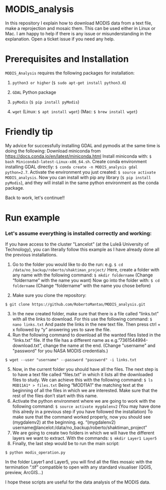 # MODIS_analysis
In this repository I explain how to download MODIS data from a text file, make a reprojection and mosaic them. This can be used either in Linux or Mac. I am happy to help if there is any issue or misunderstanding in the explanation. Open a ticket issue if you need any help. 

# Prerequisites and Installation

`MODIS_Analysis` requires the following packages for installation:

1. `python3 or higher` (`$ sudo apt-get install python3.6`)

2. `GDAL` Python package

3. `pyModis` (`$ pip install pyModis`)

4. `wget` (Linux: `$ apt install wget`) (Mac: `$ brew install wget`)

# Friendly tip

My advice for successfully installing GDAL and pymodis at the same time is doing the following:
Download miniconda from https://docs.conda.io/en/latest/miniconda.html
Install miniconda with: `$ bash Miniconda3-latest-Linux-x86_64.sh`.
Create conda environment installing GDAL directly: `$ conda create -n MODIS_analysis gdal python=2.7`.
Activate the environment you just created: `$ source activate MODIS_analysis`.
Now you can install with pip any library (`$ pip install pyModis`), and they will install in the same python environment as the conda package.

Back to work, let's continue!! 

# Run example

### Let's assume everything is installed correctly and working:
If you have access to the cluster "Lancelot" (at the Luleå University of Technology), you can literally follow this example as I have already done all the previous installations.

1. Go to the folder you would like to do the run: e.g. `$ cd /data/no_backup/roberto/shaktiman_project/`
Here, create a folder with any name with the following command: `$ mkdir foldername` (Change “foldername” with the name you want)
Now go into the folder with: `$ cd foldername` (Change “foldername” with the name you chose before)

2. Make sure you clone the repository:

```
$ git clone https://github.com/RobertoMantas/MODIS_analysis.git
```

3. In the new created folder, make sure that there is a file called “links.txt” with all the links to download. For this use the following command: `$ nano links.txt` And paste the links in the new text file. Then press ctrl + x followed by “y” answering yes to save the file.
4. Run the following command to download all the wanted files listed in the “links.txt” file. If the file has a different name as e.g.”7361544994-download.txt”, change the name at the end. (Change "username" and "password" for you NASA MODIS credentials.)
```
$ wget --user "username" --password "password" -i links.txt
``` 
5. Now, in the current folder you should have all the files. The next step is to have a text file called “files.txt” in which it lists all the downloaded files to study. We can achieve this with the following command: `$ ls MOD11A1* > files.txt` Being “MOD11A1” the matching text at the beginning of all the files in which we are interested. Make sure that the rest of the files don’t start with this name. 
6. Activate the python environment where we are going to work with the following command: `$ source activate mygdalenv2` (You may have done this alredy in a previous step if you have followed the installation)
To make sure that the command worked properly, now you should see (mygdalenv2) at the beginning. eg. “(mygdalenv2) username@lancelot:/data/no_backup/roberto/shaktiman_project” 
7. We are going to create two folders in which we will have the different layers we want to extract. With the commands:
`$ mkdir Layer1 Layer5`
8. Finally, the last step would be to run the main script:
```
$ python modis_operation.py
```
In the folder Layer1 and Layer5, you will find all the files mosaic with the termination “.tif” compatible to open with any standard visualiser (QGIS, preview, ArcGIS…) 

I hope these scripts are useful for the data analysis of the MODIS data. 
